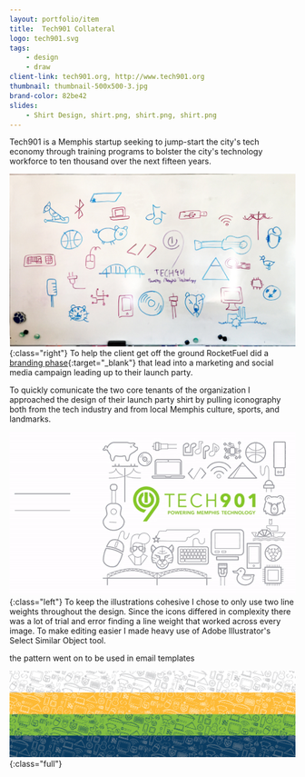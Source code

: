 ```yaml
---
layout: portfolio/item
title:  Tech901 Collateral
logo: tech901.svg
tags:
    - design
    - draw
client-link: tech901.org, http://www.tech901.org
thumbnail: thumbnail-500x500-3.jpg
brand-color: 82be42
slides:
    - Shirt Design, shirt.png, shirt.png, shirt.png
---
```


Tech901 is a Memphis startup seeking to jump-start the city's tech economy through training programs to bolster the city's technology workforce to ten thousand over the next fifteen years.

![](/assets/images/portfolio/tech901-collateral/shirt-sketch.jpg ){:class="right"}
To help the client get off the ground RocketFuel did a [branding phase](http://www.gorocketfuel.com/work/tech901/){:target="_blank"} that lead into a marketing and social media campaign leading up to their launch party.

To quickly comunicate the two core tenants of the organization I approached the design of their launch party shirt by pulling iconography both from the tech industry and from local Memphis culture, sports, and landmarks.

![](/assets/images/portfolio/tech901-collateral/lineweight.gif ){:class="left"}
To keep the illustrations cohesive I chose to only use two line weights throughout the design. Since the icons differed in complexity there was a lot of trial and error finding a line weight that worked across every image. To make editing easier I made heavy use of Adobe Illustrator's Select Similar Object tool.

the pattern went on to be used in email templates

![](/assets/images/portfolio/tech901-collateral/pattern-stripes.jpg ){:class="full"}
